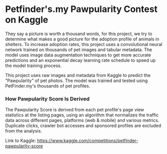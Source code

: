 # Petfinder's.my Pawpularity Contest on Kaggle

They say a picture is worth a thousand words, for this project, we try to determine what makes a good picture for the adoption profile of animals in shelters. To increase adoption rates, this project uses a convolutional neural network trained on thousands of pet images and tabular metadata. The model uses image data augmentation techniques to get more accurate predictions and an exponential decay learning rate schedule to speed up the model training process. 

This project uses raw images and metadata from Kaggle to predict the "Pawpularity" of pet photos. The model was trained and tested using PetFinder.my's thousands of pet profiles.

### How Pawpularity Score Is Derived
The Pawpularity Score is derived from each pet profile's page view statistics at the listing pages, using an algorithm that normalizes the traffic data across different pages, platforms (web & mobile) and various metrics.
Duplicate clicks, crawler bot accesses and sponsored profiles are excluded from the analysis.

Link to Kaggle: https://www.kaggle.com/competitions/petfinder-pawpularity-score
